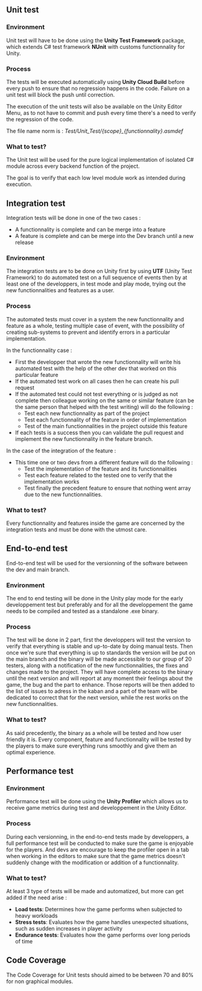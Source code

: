 
## Unit test

### Environment

Unit test will have to be done using the **Unity Test Framework** package, which extends C# test framework **NUnit** with customs functionnality for Unity.

### Process

The tests will be executed automatically using **Unity Cloud Build** before every push to ensure that no regression happens in the code. Failure on a unit test will block the push until correction.

The execution of the unit tests will also be available on the Unity Editor Menu, as to not have to commit and push every time there's a need to verify the regression of the code.

The file name norm is : *Test/Unit_Test/{scope}_{functionnality}.asmdef*

### What to test?

The Unit test will be used for the pure logical implementation of isolated C# module across every backend function of the project.

The goal is to verify that each low level module work as intended during execution.

## Integration test
Integration tests will be done in one of the two cases :
- A functionnality is complete and can be merge into a feature
- A feature is complete and can be merge into the Dev branch until a new release

### Environment
The integration tests are to be done on Unity first by using **UTF** (Unity Test Framework) to do automated test on a full sequence of events then by at least one of the developpers, in test mode and play mode, trying out the new functionnalities and features as a user.

### Process
The automated tests must cover in a system the new functionnality and feature as a whole, testing multiple case of event, with the possibility of creating sub-systems to prevent and identify errors in a particular implementation.

In the functionnality case :
- First the developper that wrote the new functionnality will write his automated test with the help of the other dev that worked on this particular feature
- If the automated test work on all cases then he can create his pull request 
- If the automated test could not test everything or is judged as not complete then  colleague working on the same or similar feature (can be the same person that helped with the test writing) will do the following :
	- Test each new functionnality as part of the project
	- Test each functionnality of the feature in order of implementation
	- Test of the main functionnalities in the project outside this feature
-  If each tests is a success then you can validate the pull request and implement the new functionnality in the feature branch.

In the case of the integration of the feature  : 
- This time one or two devs from a different feature will do the following :
	- Test the implementation of the feature and its functionnalities
	- Test each feature related to the tested one to verify  that the implementation works
	- Test finally the precedent feature to ensure that nothing went array due to the new functionnalities.


### What to test?
Every functionnality and features inside the game are concerned by the integration tests and must be done with the utmost care.

## End-to-end test
End-to-end test will be used for the versionning of the software between the dev and main branch.

### Environment
The end to end testing will be done in the Unity play mode for the early developpement test but preferably and for all the developpement the game needs to be compiled and tested as a standalone .exe binary.

### Process
The test will be done in 2 part, first the developpers will test the version to verify that everything is stable and up-to-date by doing manual tests. Then once we're sure that everything is up to standards the version will be put on the main branch and the binary will be made accessible to our group of 20 testers, along with a notification of the new functionnalities, the fixes and changes made to the project.  They will have complete access to the binary until the next version and will report at any moment their feelings about the game, the bug and the part to enhance. Those reports will be then added to the list of issues to adress in the kaban and a part of the team will be dedicated to correct that for the next version, while the rest works on the new functionnalities.

### What to test?
As said precedently, the binary as a whole will be tested and how user friendly it is. Every component, feature and functionnality will be tested by the players to make sure everything runs smoothly and give them an optimal experience.

## Performance test
### Environment
Performance test will be done using the **Unity Profiler** which allows us to receive game metrics during test and developpement in the Unity Editor.

### Process
During each versionning, in the end-to-end tests made by developpers, a full performance test will be conducted to make sure the game is enjoyable for the players.
And devs are encourage to keep the profiler open in a tab when working in the editors to make sure that the game metrics doesn't suddenly change with the modification or addition of a functionnality.


### What to test?
At least 3 type of tests will be made and automatized, but more can get added if the need arise :
- **Load tests**: Determines how the game performs when subjected to heavy workloads
-   **Stress tests**: Evaluates how the game handles unexpected situations, such as sudden increases in player activity
-   **Endurance tests**: Evaluates how the game performs over long periods of time

## Code Coverage

The Code Coverage for Unit tests should aimed to be between 70 and 80% for non graphical modules.